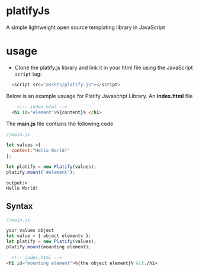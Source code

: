 # platifyJs
A simple lightweight open source templating library in JavaScript


# usage
- Clone the platify.js library and link it in your html file using the JavaScript `script` tag:
```javascript 
  <script src="assets/platify.js"></script> 
```

Below is an example usuage for Platify Javascript Library. An **index.html** file

```html
    <!-- index.html -->
  <h1 id="element">%{content}% </h1>
```

The **main.js** file contians the following code

```javascript
//main.js

let values ={
  content:"Hello World!"
};

let platify = new Platify(values);
platify.mount('#element');
```

```
output:>
Hello World!
```

## Syntax

```javascript
//main.js

your values object
let value = { object elements };
let platify = new Platify(values);
platify.mount(mounting element);
```

```html
  <!-- index.html -->
<h1 id="mounting element">%{the object element}% &lt;/h1>
```
